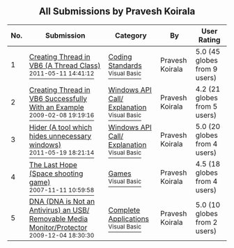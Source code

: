 ﻿<div align="center">

## All Submissions by Pravesh Koirala

</div>

No.  | Submission | Category | By   | User Rating
---- | ---------- | -------- | ---- | -----------
1 | [Creating Thread in VB6 \(A Thread Class\)<br /><sup>2011-05-11 14:41:12</sup>](https://github.com/Planet-Source-Code/pravesh-koirala-creating-thread-in-vb6-a-thread-class__1-73905) | [Coding Standards<br /><sup>Visual Basic</sup>](../ByCategory/coding-standards__1-43.md) | Pravesh Koirala | 5.0 (45 globes from 9 users)
2 | [Creating Thread in VB6 Successfully With an Example<br /><sup>2009-02-08 19:19:16</sup>](https://github.com/Planet-Source-Code/pravesh-koirala-creating-thread-in-vb6-successfully-with-an-example__1-72776) | [Windows API Call/ Explanation<br /><sup>Visual Basic</sup>](../ByCategory/windows-api-call-explanation__1-39.md) | Pravesh Koirala | 4.2 (21 globes from 5 users)
3 | [Hider \(A tool which hides unnecessary windows\)<br /><sup>2011-05-19 18:21:14</sup>](https://github.com/Planet-Source-Code/pravesh-koirala-hider-a-tool-which-hides-unnecessary-windows__1-73920) | [Windows API Call/ Explanation<br /><sup>Visual Basic</sup>](../ByCategory/windows-api-call-explanation__1-39.md) | Pravesh Koirala | 5.0 (20 globes from 4 users)
4 | [The Last Hope \(Space shooting game\)<br /><sup>2007-11-11 10:59:58</sup>](https://github.com/Planet-Source-Code/pravesh-koirala-the-last-hope-space-shooting-game__1-69613) | [Games<br /><sup>Visual Basic</sup>](../ByCategory/games__1-38.md) | Pravesh Koirala | 4.5 (18 globes from 4 users)
5 | [DNA \(DNA is Not an Antivirus\) an USB/ Removable Media Monitor/Protector<br /><sup>2009-12-04 18:30:30</sup>](https://github.com/Planet-Source-Code/pravesh-koirala-dna-dna-is-not-an-antivirus-an-usb-removable-media-monitor-protector__1-72840) | [Complete Applications<br /><sup>Visual Basic</sup>](../ByCategory/complete-applications__1-27.md) | Pravesh Koirala | 5.0 (10 globes from 2 users)
